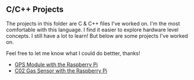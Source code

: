 ## C/C++ Projects

The projects in this folder are C & C++ files I've worked on. I'm the most comfortable with this language. I find it easier to explore hardware level concepts. I still have a lot to learn! But below are some projects I've worked on. 

Feel free to let me know what I could do bettter, thanks!

* [GPS Module with the Raspberry Pi](https://github.com/will2055/Simple-Portfolio/blob/master/C++/rxm_gps.cpp)
* [C02 Gas Sensor with the Raspberry Pi](https://github.com/will2055/Simple-Portfolio/blob/master/C++/89TE_i2c.cpp)
